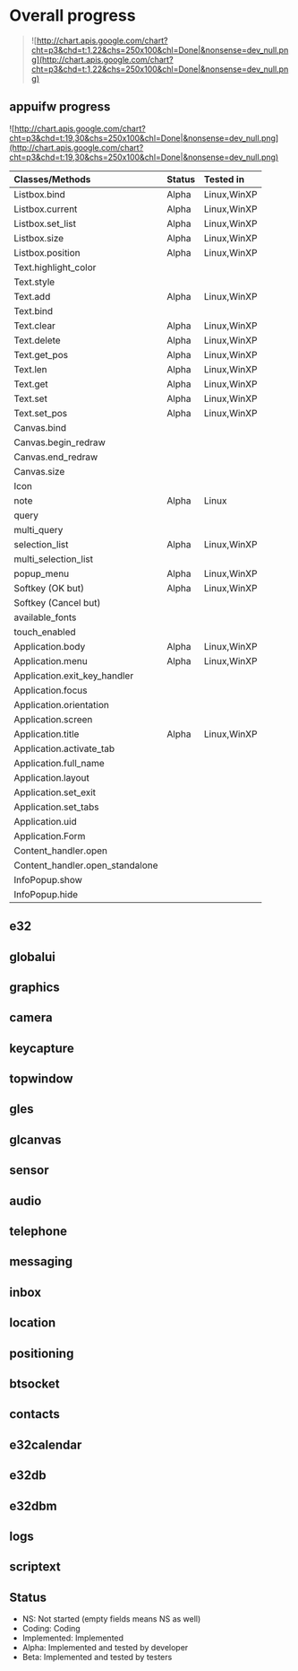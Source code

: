 # Overall progress #

> ![http://chart.apis.google.com/chart?cht=p3&chd=t:1,22&chs=250x100&chl=Done|&nonsense=dev_null.png](http://chart.apis.google.com/chart?cht=p3&chd=t:1,22&chs=250x100&chl=Done|&nonsense=dev_null.png)

## appuifw progress ##

![http://chart.apis.google.com/chart?cht=p3&chd=t:19,30&chs=250x100&chl=Done|&nonsense=dev_null.png](http://chart.apis.google.com/chart?cht=p3&chd=t:19,30&chs=250x100&chl=Done|&nonsense=dev_null.png)

| **Classes/Methods**      | **Status** | Tested in |
|:-------------------------|:-----------|:----------|
| Listbox.bind  | Alpha    | Linux,WinXP |
| Listbox.current | Alpha    | Linux,WinXP |
| Listbox.set\_list | Alpha    | Linux,WinXP |
| Listbox.size | Alpha    | Linux,WinXP |
| Listbox.position | Alpha    | Linux,WinXP |
| Text.highlight\_color |  |  |
| Text.style |  |  |
| Text.add | Alpha    | Linux,WinXP |
| Text.bind |  |  |
| Text.clear | Alpha    | Linux,WinXP |
| Text.delete | Alpha    | Linux,WinXP |
| Text.get\_pos | Alpha    | Linux,WinXP |
| Text.len | Alpha    | Linux,WinXP |
| Text.get | Alpha    | Linux,WinXP |
| Text.set | Alpha    | Linux,WinXP |
| Text.set\_pos | Alpha    | Linux,WinXP |
| Canvas.bind |  |  |
| Canvas.begin\_redraw |  |  |
| Canvas.end\_redraw|  |  |
| Canvas.size|  |  |
| Icon  |  |  |
| note | Alpha | Linux |
| query |  |  |
| multi\_query |  |  |
| selection\_list | Alpha    | Linux,WinXP |
| multi\_selection\_list |  |  |
| popup\_menu     | Alpha    | Linux,WinXP |
| Softkey (OK but) | Alpha    | Linux,WinXP |
| Softkey (Cancel but) |  |  |
| available\_fonts |  |  |
| touch\_enabled |  |  |
| Application.body | Alpha    | Linux,WinXP |
| Application.menu | Alpha    | Linux,WinXP |
| Application.exit\_key\_handler |  |  |
| Application.focus |  |  |
| Application.orientation |  |  |
| Application.screen |  |  |
| Application.title | Alpha    | Linux,WinXP |
| Application.activate\_tab |  |  |
| Application.full\_name |  |  |
| Application.layout |  |  |
| Application.set\_exit |  |  |
| Application.set\_tabs |  |  |
| Application.uid |  |  |
| Application.Form |  |  |
| Content\_handler.open |  |  |
| Content\_handler.open\_standalone |  |  |
| InfoPopup.show |  |  |
| InfoPopup.hide|  |  |


## e32 ##
## globalui ##
## graphics ##
## camera ##
## keycapture ##
## topwindow ##
## gles ##
## glcanvas ##
## sensor ##
## audio ##
## telephone ##
## messaging ##
## inbox ##
## location ##
## positioning ##
## btsocket ##
## contacts ##
## e32calendar ##
## e32db ##
## e32dbm ##
## logs ##
## scriptext ##


## Status ##

  * NS: Not started (empty fields means NS as well)
  * Coding: Coding
  * Implemented: Implemented
  * Alpha: Implemented and tested by developer
  * Beta: Implemented and tested by testers